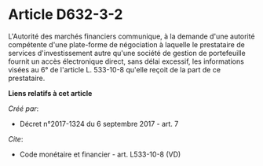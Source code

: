 # Article D632-3-2

L'Autorité des marchés financiers communique, à la demande d'une autorité compétente d'une plate-forme de négociation à
laquelle le prestataire de services d'investissement autre qu'une société de gestion de portefeuille fournit un accès
électronique direct, sans délai excessif, les informations visées au 6° de l'article L. 533-10-8 qu'elle reçoit de la part de
ce prestataire.

**Liens relatifs à cet article**

_Créé par_:

  - Décret n°2017-1324 du 6 septembre 2017 - art. 7

_Cite_:

  - Code monétaire et financier - art. L533-10-8 (VD)
